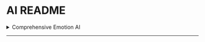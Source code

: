 # AI README

<details>

<summary>Comprehensive Emotion AI</summary>

# 실시간 감정 분석 애플리케이션

이 프로젝트는 웹캠을 통해 실시간으로 사용자의 감정을 분석하여 화면에 표시하는 간단한 애플리케이션입니다. OpenCV와 DeepFace 라이브러리를 활용하여 얼굴을 인식하고, 주요 감정(분노, 두려움, 행복, 슬픔, 놀람)을 실시간으로 분석합니다.

## 주요 기능

- **실시간 얼굴 감지 및 감정 분석**: 웹캠을 통해 입력된 영상에서 얼굴을 감지하고, 지정된 감정들을 실시간으로 분석합니다.
- **감정 비율 표시**: 분석된 감정의 비율을 화면에 텍스트로 표시하여 사용자가 현재 느끼는 감정을 한눈에 파악할 수 있습니다.
- **유연한 감정 설정**: 필요에 따라 분석할 감정 목록을 쉽게 수정할 수 있습니다.

## 사용 방법

1. **스크립트 실행**

   터미널이나 명령 프롬프트에서 해당 스크립트가 있는 디렉토리로 이동한 후, 다음 명령어를 입력하여 실행합니다:

   ```bash
   python emotion_analysis.py
   ```

2. **실시간 감정 분석 확인**

   웹캠이 활성화되면, 화면에 실시간으로 감정 분석 결과가 표시됩니다. 각 감정의 비율이 `%` 단위로 표시되며, `q` 키를 눌러 프로그램을 종료할 수 있습니다.

## 코드 설명

- **감정 목록 설정**: 분석할 감정을 `target_emotions` 리스트에 정의합니다.
- **웹캠 초기화**: `cv2.VideoCapture(0)`을 통해 기본 웹캠을 사용합니다.
- **프레임 처리**: 각 프레임을 읽어와 DeepFace를 사용하여 감정을 분석합니다.
- **감정 비율 계산 및 표시**: 분석된 감정을 지정된 감정으로 필터링하고, 비율을 계산하여 화면에 표시합니다.
- **예외 처리**: 얼굴 인식이 불확실하거나 오류가 발생할 경우 적절한 메시지를 출력합니다.

<img src="./README_IMAGE/Emotion AI/testimg.jpg"/>

<img src="./README_IMAGE/Emotion AI/testlog.png"/>

</details>

---

